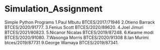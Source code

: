 # Simulation_Assignment
 Simple Python Programs
1.Paul Mbutu BTCES/2017/71946
2.Otieno Barrack BTCES/2020/91777.
3.Fenius Scott BTCES/2020/89620.
4.Joel Jimuri BTCES/2021/80823.
5.Nicanor Nicalas BTCES/2019/87248.
6.Kwame modi BTCES/2020/91080.
7.Wasonga Morris BTCES/2020/91308
8.Ian Murimi btces/2019/87731
9.George Wamaya BTCES/2019/87341.

